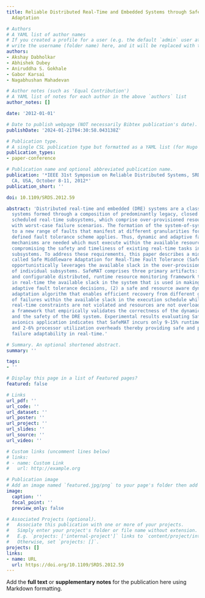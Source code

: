 ```yaml
---
title: Reliable Distributed Real-Time and Embedded Systems through Safe Middleware
  Adaptation

# Authors
# A YAML list of author names
# If you created a profile for a user (e.g. the default `admin` user at `content/authors/admin/`), 
# write the username (folder name) here, and it will be replaced with their full name and linked to their profile.
authors:
- Akshay Dabholkar
- Abhishek Dubey
- Aniruddha S. Gokhale
- Gabor Karsai
- Nagabhushan Mahadevan

# Author notes (such as 'Equal Contribution')
# A YAML list of notes for each author in the above `authors` list
author_notes: []

date: '2012-01-01'

# Date to publish webpage (NOT necessarily Bibtex publication's date).
publishDate: '2024-01-21T04:30:58.043138Z'

# Publication type.
# A single CSL publication type but formatted as a YAML list (for Hugo requirements).
publication_types:
- paper-conference

# Publication name and optional abbreviated publication name.
publication: '*IEEE 31st Symposium on Reliable Distributed Systems, SRDS 2012, Irvine,
  CA, USA, October 8-11, 2012*'
publication_short: ''

doi: 10.1109/SRDS.2012.59

abstract: 'Distributed real-time and embedded (DRE) systems are a class of real-time
  systems formed through a composition of predominantly legacy, closed and statically
  scheduled real-time subsystems, which comprise over-provisioned resources to deal
  with worst-case failure scenarios. The formation of the system-of-systems leads
  to a new range of faults that manifest at different granularities for which no statically
  defined fault tolerance scheme applies. Thus, dynamic and adaptive fault tolerance
  mechanisms are needed which must execute within the available resources without
  compromising the safety and timeliness of existing real-time tasks in the individual
  subsystems. To address these requirements, this paper describes a middleware solution
  called Safe Middleware Adaptation for Real-Time Fault Tolerance (SafeMAT), which
  opportunistically leverages the available slack in the over-provisioned resources
  of individual subsystems. SafeMAT comprises three primary artifacts: (1) a flexible
  and configurable distributed, runtime resource monitoring framework that can pinpoint
  in real-time the available slack in the system that is used in making dynamic and
  adaptive fault tolerance decisions, (2) a safe and resource aware dynamic failure
  adaptation algorithm that enables efficient recovery from different granularities
  of failures within the available slack in the execution schedule while ensuring
  real-time constraints are not violated and resources are not overloaded, and (3)
  a framework that empirically validates the correctness of the dynamic mechanisms
  and the safety of the DRE system. Experimental results evaluating SafeMAT on an
  avionics application indicates that SafeMAT incurs only 9-15% runtime fail over
  and 2-6% processor utilization overheads thereby providing safe and predictable
  failure adaptability in real-time.'

# Summary. An optional shortened abstract.
summary: ''

tags:
- ''

# Display this page in a list of Featured pages?
featured: false

# Links
url_pdf: ''
url_code: ''
url_dataset: ''
url_poster: ''
url_project: ''
url_slides: ''
url_source: ''
url_video: ''

# Custom links (uncomment lines below)
# links:
# - name: Custom Link
#   url: http://example.org

# Publication image
# Add an image named `featured.jpg/png` to your page's folder then add a caption below.
image:
  caption: ''
  focal_point: ''
  preview_only: false

# Associated Projects (optional).
#   Associate this publication with one or more of your projects.
#   Simply enter your project's folder or file name without extension.
#   E.g. `projects: ['internal-project']` links to `content/project/internal-project/index.md`.
#   Otherwise, set `projects: []`.
projects: []
links:
- name: URL
  url: https://doi.org/10.1109/SRDS.2012.59
---
```


Add the **full text** or **supplementary notes** for the publication here using Markdown formatting.
